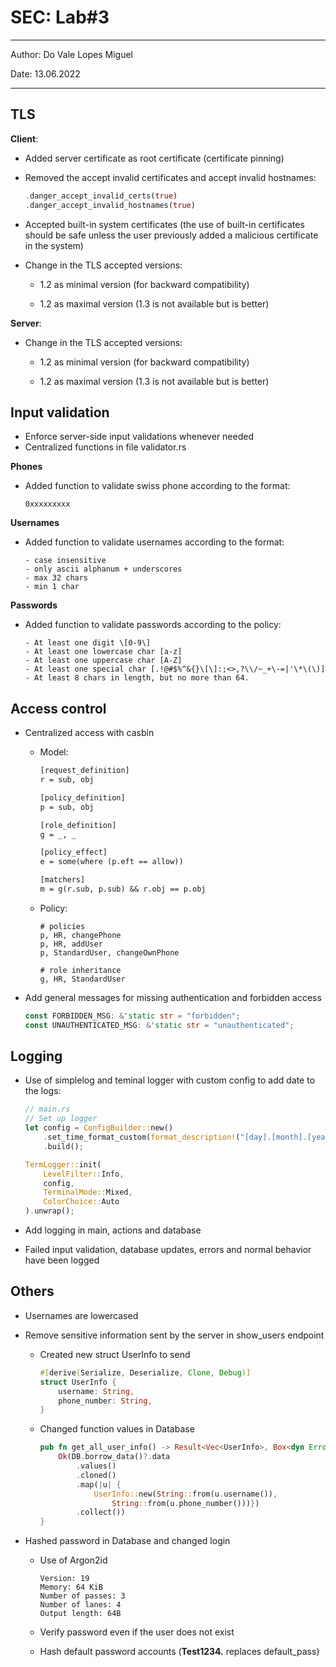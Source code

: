 # SEC: Lab#3

---

Author: Do Vale Lopes Miguel

Date: 13.06.2022

---

## TLS

**Client**:

- Added server certificate as root certificate (certificate pinning)

- Removed the accept invalid certificates and accept invalid hostnames:
  
  ```rust
  .danger_accept_invalid_certs(true)
  .danger_accept_invalid_hostnames(true)    
  ```

- Accepted built-in system certificates (the use of built-in certificates should be safe unless the user previously added a malicious certificate in the system)

- Change in the TLS accepted versions:
  
  - 1.2 as minimal version (for backward compatibility)
  
  - 1.2 as maximal version (1.3 is not available but is better)

**Server**:

- Change in the TLS accepted versions:
  
  - 1.2 as minimal version (for backward compatibility)
  
  - 1.2 as maximal version (1.3 is not available but is better)

## Input validation

- Enforce server-side input validations whenever needed
- Centralized functions in file validator.rs

**Phones**

- Added function to validate swiss phone according to the format:
  
  ```
  0xxxxxxxxx
  ```

**Usernames**

- Added function to validate usernames according to the format:
  
  ```
  - case insensitive
  - only ascii alphanum + underscores
  - max 32 chars
  - min 1 char
  ```

**Passwords**

- Added function to validate passwords according to the policy:
  
  ```
  - At least one digit \[0-9\]
  - At least one lowercase char [a-z]
  - At least one uppercase char [A-Z]
  - At least one special char [.!@#$%^&{}\[\]:;<>,?\\/~_+\-=|'\*\(\)]
  - At least 8 chars in length, but no more than 64.
  ```

## Access control

- Centralized access with casbin
  
  - Model:
    
    ```dockerfile
    [request_definition]
    r = sub, obj
    
    [policy_definition]
    p = sub, obj
    
    [role_definition]
    g = _, _
    
    [policy_effect]
    e = some(where (p.eft == allow))
    
    [matchers]
    m = g(r.sub, p.sub) && r.obj == p.obj
    ```
  
  - Policy:
    
    ```
    # policies
    p, HR, changePhone
    p, HR, addUser
    p, StandardUser, changeOwnPhone
    
    # role inheritance
    g, HR, StandardUser
    ```

- Add general messages for missing authentication and forbidden access
  
  ```rust
  const FORBIDDEN_MSG: &'static str = "forbidden";
  const UNAUTHENTICATED_MSG: &'static str = "unauthenticated";
  ```

## Logging

- Use of simplelog and teminal logger with custom config to add date to the logs:
  
  ```rust
  // main.rs
  // Set up logger
  let config = ConfigBuilder::new()
      .set_time_format_custom(format_description!("[day].[month].[year] [hour]:[minute]:[second]"))
      .build();
  
  TermLogger::init(
      LevelFilter::Info,
      config,
      TerminalMode::Mixed,
      ColorChoice::Auto
  ).unwrap();
  ```

- Add logging in main, actions and database

- Failed input validation, database updates, errors and normal behavior have been logged

## Others

- Usernames are lowercased

- Remove sensitive information sent by the server in show_users endpoint
  
  - Created new struct UserInfo to send
    
    ```rust
    #[derive(Serialize, Deserialize, Clone, Debug)]
    struct UserInfo {
        username: String,
        phone_number: String,
    }
    ```
  
  - Changed function values in Database
    
    ```rust
    pub fn get_all_user_info() -> Result<Vec<UserInfo>, Box<dyn Error>> {
        Ok(DB.borrow_data()?.data
            .values()
            .cloned()
            .map(|u| { 
                UserInfo::new(String::from(u.username()),
                    String::from(u.phone_number()))})
            .collect())
    }
    ```

- Hashed password in Database and changed login
  
  - Use of Argon2id
    
    ```
    Version: 19
    Memory: 64 KiB
    Number of passes: 3
    Number of lanes: 4
    Output length: 64B
    ```
  
  - Verify password even if the user does not exist 
  
  - Hash default password accounts (**Test1234.** replaces default_pass)
